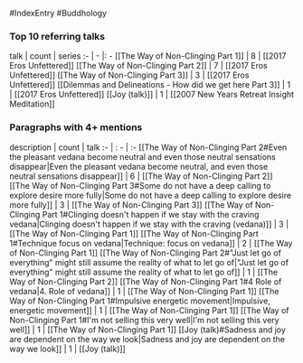 #IndexEntry #Buddhology

### Top 10 referring talks
talk | count | series
:- | - |: -
[[The Way of Non-Clinging Part 1]] | 8 | [[2017 Eros Unfettered]]
[[The Way of Non-Clinging Part 2]] | 7 | [[2017 Eros Unfettered]]
[[The Way of Non-Clinging Part 3]] | 3 | [[2017 Eros Unfettered]]
[[Dilemmas and Delineations - How did we get here Part 3]] | 1 | [[2017 Eros Unfettered]]
[[Joy (talk)]] | 1 | [[2007 New Years Retreat Insight Meditation]]

### Paragraphs with 4+ mentions
description | count | talk
:- | : - | :-
[[The Way of Non-Clinging Part 2#Even the pleasant vedana become neutral and even those neutral sensations disappear\|Even the pleasant vedana become neutral, and even those neutral sensations disappear]] | 6 | [[The Way of Non-Clinging Part 2]]
[[The Way of Non-Clinging Part 3#Some do not have a deep calling to explore desire more fully\|Some do not have a deep calling to explore desire more fully]] | 3 | [[The Way of Non-Clinging Part 3]]
[[The Way of Non-Clinging Part 1#Clinging doesn't happen if we stay with the craving vedana\|Clinging doesn't happen if we stay with the craving (vedana)]] | 3 | [[The Way of Non-Clinging Part 1]]
[[The Way of Non-Clinging Part 1#Technique focus on vedana\|Technique: focus on vedana]] | 2 | [[The Way of Non-Clinging Part 1]]
[[The Way of Non-Clinging Part 2#"Just let go of everything" might still assume the reality of what to let go of\|"Just let go of everything" might still assume the reality of what to let go of]] | 1 | [[The Way of Non-Clinging Part 2]]
[[The Way of Non-Clinging Part 1#4 Role of vedana\|4. Role of vedana]] | 1 | [[The Way of Non-Clinging Part 1]]
[[The Way of Non-Clinging Part 1#Impulsive energetic movement\|Impulsive, energetic movement]] | 1 | [[The Way of Non-Clinging Part 1]]
[[The Way of Non-Clinging Part 1#I'm not selling this very well\|I'm not selling this very well]] | 1 | [[The Way of Non-Clinging Part 1]]
[[Joy (talk)#Sadness and joy are dependent on the way we look\|Sadness and joy are dependent on the way we look]] | 1 | [[Joy (talk)]]

